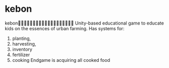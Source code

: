 # kebon
kebon🌳🌳🌳🌳🌳🌳🌳🌳🌳🌳🌳🌳🌳🌳🌳🌳🌳🌳🌳
Unity-based educational game to educate kids on the essences of urban farming. Has systems for:
1. planting,
2. harvesting,
3. inventory
4. fertilizer
5. cooking
Endgame is acquiring all cooked food

